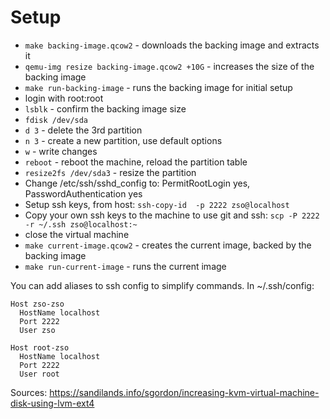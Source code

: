 # Setup


- `make backing-image.qcow2` - downloads the backing image and extracts it
- `qemu-img resize backing-image.qcow2 +10G` - increases the size of the backing image
- `make run-backing-image` - runs the backing image for initial setup
- login with root:root
- `lsblk` - confirm the backing image size
- `fdisk /dev/sda`
- `d 3` - delete the 3rd partition
- `n 3` - create a new partition, use default options
- `w` - write changes
- `reboot` - reboot the machine, reload the partition table
- `resize2fs /dev/sda3` - resize the partition
- Change /etc/ssh/sshd_config to: PermitRootLogin yes, PasswordAuthentication yes
- Setup ssh keys, from host: `ssh-copy-id  -p 2222 zso@localhost`
- Copy your own ssh keys to the machine to use git and ssh: `scp -P 2222 -r ~/.ssh zso@localhost:~`
- close the virtual machine
- `make current-image.qcow2` - creates the current image, backed by the backing image
- `make run-current-image` - runs the current image

You can add aliases to ssh config to simplify commands. In ~/.ssh/config:
```
Host zso-zso
  HostName localhost
  Port 2222
  User zso

Host root-zso
  HostName localhost
  Port 2222
  User root
```

Sources:
https://sandilands.info/sgordon/increasing-kvm-virtual-machine-disk-using-lvm-ext4
